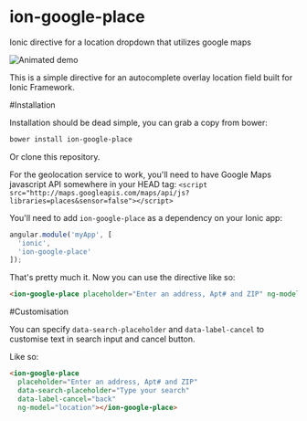 ion-google-place
================

Ionic directive for a location dropdown that utilizes google maps

![Animated demo](https://github.com/israelidanny/ion-google-place/raw/master/demo.gif)

This is a simple directive for an autocomplete overlay location field built for Ionic Framework.

#Installation

Installation should be dead simple, you can grab a copy from bower:
```bash
bower install ion-google-place
```

Or clone this repository.

For the geolocation service to work, you'll need to have Google Maps javascript API somewhere in your HEAD tag:
`<script src="http://maps.googleapis.com/maps/api/js?libraries=places&sensor=false"></script>`

You'll need to add `ion-google-place` as a dependency on your Ionic app:
```javascript
angular.module('myApp', [
  'ionic',
  'ion-google-place'
]);
```

That's pretty much it. Now you can use the directive like so:
```html
<ion-google-place placeholder="Enter an address, Apt# and ZIP" ng-model="location"></ion-google-place>
```

#Customisation

You can specify `data-search-placeholder` and `data-label-cancel` to customise text in search input and cancel button.

Like so:
```html
<ion-google-place
  placeholder="Enter an address, Apt# and ZIP"
  data-search-placeholder="Type your search"
  data-label-cancel="back"
  ng-model="location"></ion-google-place>
```
